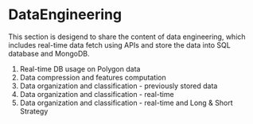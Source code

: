 # DataEngineering
This section is desigend to share the content of data engineering, which includes real-time data fetch using APIs and store the data into SQL database and MongoDB.

1. Real-time DB usage on Polygon data
2. Data compression and features computation
3. Data organization and classification - previously stored data
4. Data organization and classification - real-time
5. Data organization and classification - real-time and Long & Short Strategy 
